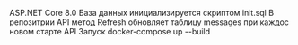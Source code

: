 ASP.NET Core 8.0
База данных инициализируется скриптом init.sql
В репозитрии API метод Refresh обновляет таблицу messages при каждос новом старте API
Запуск docker-compose up --build
